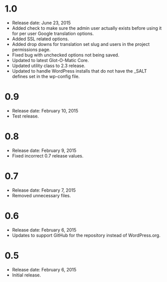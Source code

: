 # 1.0 #
* Release date: June 23, 2015
* Added check to make sure the admin user actually exists before using it for per user Google translation options.
* Added SSL related options.
* Added drop downs for translation set slug and users in the project permissions page.
* Fixed bug with unchecked options not being saved.
* Updated to latest Glot-O-Matic Core.
* Updated utility class to 2.3 release.
* Updated to handle WordPress installs that do not have the _SALT defines set in the wp-config file.

# 0.9 #
* Release date: February 10, 2015
* Test release.

# 0.8 #
* Release date: February 9, 2015
* Fixed incorrect 0.7 release values.

# 0.7 #
* Release date: February 7, 2015
* Removed unnecessary files.

# 0.6 #
* Release date: February 6, 2015
* Updates to support GitHub for the repository instead of WordPress.org.

# 0.5 #
* Release date: February 6, 2015
* Initial release.
